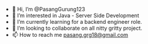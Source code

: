 - 👋 Hi, I’m @PasangGurung123
- 👀 I’m interested in Java - Server Side Development
- 🌱 I’m currently learning for a backend engineer role.
- 💞️ I’m looking to collaborate on all nitty gritty project.
- 📫 How to reach me pasang.grg18@gmail.com

<!---
PasangGurung123/PasangGurung123 is a ✨ special ✨ repository because its `README.md` (this file) appears on your GitHub profile.
You can click the Preview link to take a look at your changes.
--->
